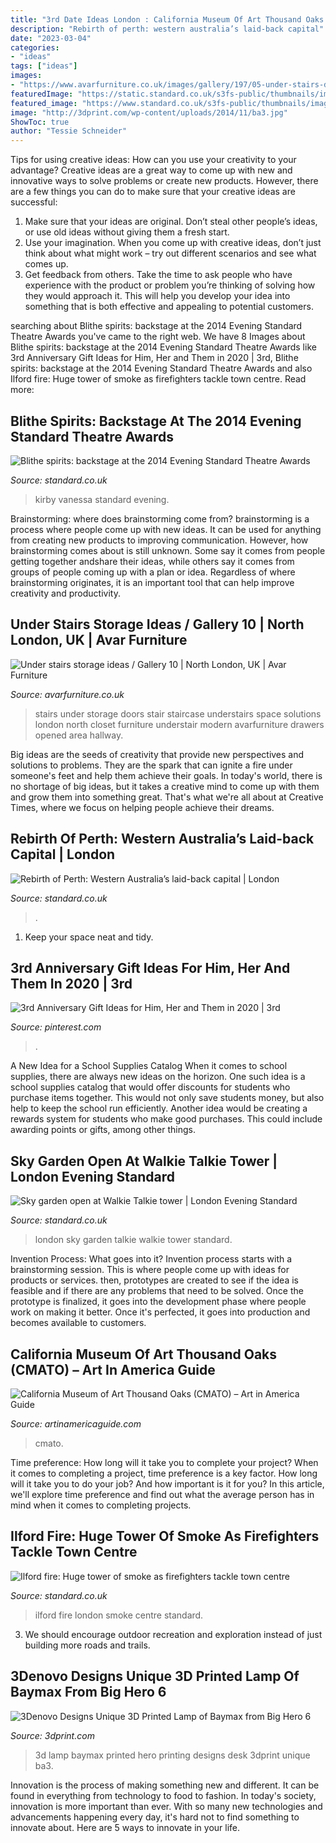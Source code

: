 ```yaml
---
title: "3rd Date Ideas London : California Museum Of Art Thousand Oaks (cmato) – Art In America Guide"
description: "Rebirth of perth: western australia’s laid-back capital"
date: "2023-03-04"
categories:
- "ideas"
tags: ["ideas"]
images:
- "https://www.avarfurniture.co.uk/images/gallery/197/05-under-stairs-doors-gallery-8.jpg"
featuredImage: "https://static.standard.co.uk/s3fs-public/thumbnails/image/2015/01/07/13/sky3.jpg"
featured_image: "https://www.standard.co.uk/s3fs-public/thumbnails/image/2016/11/29/08/ilfordfire2911a-0.jpg"
image: "http://3dprint.com/wp-content/uploads/2014/11/ba3.jpg"
ShowToc: true
author: "Tessie Schneider"
---
```



Tips for using creative ideas: How can you use your creativity to your advantage?
Creative ideas are a great way to come up with new and innovative ways to solve problems or create new products. However, there are a few things you can do to make sure that your creative ideas are successful:
1) Make sure that your ideas are original. Don’t steal other people’s ideas, or use old ideas without giving them a fresh start.
2) Use your imagination. When you come up with creative ideas, don’t just think about what might work – try out different scenarios and see what comes up.
3) Get feedback from others. Take the time to ask people who have experience with the product or problem you’re thinking of solving how they would approach it. This will help you develop your idea into something that is both effective and appealing to potential customers.

	

		
searching about Blithe spirits: backstage at the 2014 Evening Standard Theatre Awards you've came to the right web. We have 8 Images about Blithe spirits: backstage at the 2014 Evening Standard Theatre Awards like 3rd Anniversary Gift Ideas for Him, Her and Them in 2020 | 3rd, Blithe spirits: backstage at the 2014 Evening Standard Theatre Awards and also Ilford fire: Huge tower of smoke as firefighters tackle town centre. Read more:
		
    
## Blithe Spirits: Backstage At The 2014 Evening Standard Theatre Awards

<img loading=lazy src="https://www.standard.co.uk/s3fs-public/thumbnails/image/2014/12/18/18/VANESSA-KIRBY.jpg" onerror="this.onerror=null;this.src='https://tse1.mm.bing.net/th?id=OIP.OUxUGxDqA1heg_DnzimZ6AHaE8&amp;pid=15.1';" alt="Blithe spirits: backstage at the 2014 Evening Standard Theatre Awards">

_Source: standard.co.uk_

>kirby vanessa standard evening. 

	

Brainstorming: where does brainstorming come from?
brainstorming is a process where people come up with new ideas. It can be used for anything from creating new products to improving communication. However, how brainstorming comes about is still unknown. Some say it comes from people getting together andshare their ideas, while others say it comes from groups of people coming up with a plan or idea. Regardless of where brainstorming originates, it is an important tool that can help improve creativity and productivity.

    
## Under Stairs Storage Ideas / Gallery 10 | North London, UK | Avar Furniture

<img loading=lazy src="https://www.avarfurniture.co.uk/images/gallery/197/05-under-stairs-doors-gallery-8.jpg" onerror="this.onerror=null;this.src='https://tse1.mm.bing.net/th?id=OIP.mEI3147vwcv97jWfzp5cmwHaLE&amp;pid=15.1';" alt="Under stairs storage ideas / Gallery 10 | North London, UK | Avar Furniture">

_Source: avarfurniture.co.uk_

>stairs under storage doors stair staircase understairs space solutions london north closet furniture understair modern avarfurniture drawers opened area hallway. 

	

Big ideas are the seeds of creativity that provide new perspectives and solutions to problems. They are the spark that can ignite a fire under someone's feet and help them achieve their goals. In today's world, there is no shortage of big ideas, but it takes a creative mind to come up with them and grow them into something great. That's what we're all about at Creative Times, where we focus on helping people achieve their dreams.

    
## Rebirth Of Perth: Western Australia’s Laid-back Capital | London

<img loading=lazy src="https://www.standard.co.uk/s3fs-public/thumbnails/image/2013/09/18/09/107travelmain1809.jpg" onerror="this.onerror=null;this.src='https://tse4.mm.bing.net/th?id=OIP.FYk8pej31oES6vyrbDro2wHaE8&amp;pid=15.1';" alt="Rebirth of Perth: Western Australia’s laid-back capital | London">

_Source: standard.co.uk_

>. 

	

1. Keep your space neat and tidy.

    
## 3rd Anniversary Gift Ideas For Him, Her And Them In 2020 | 3rd

<img loading=lazy src="https://i.pinimg.com/736x/28/53/94/285394280b9e5b09e9ee51f396b1f5b4.jpg" onerror="this.onerror=null;this.src='https://tse4.mm.bing.net/th?id=OIP.QrSvk7B5wBzYhEOLuioPeAHaFi&amp;pid=15.1';" alt="3rd Anniversary Gift Ideas for Him, Her and Them in 2020 | 3rd">

_Source: pinterest.com_

>. 

	

A New Idea for a School Supplies Catalog
When it comes to school supplies, there are always new ideas on the horizon. One such idea is a school supplies catalog that would offer discounts for students who purchase items together. This would not only save students money, but also help to keep the school run efficiently. Another idea would be creating a rewards system for students who make good purchases. This could include awarding points or gifts, among other things.

    
## Sky Garden Open At Walkie Talkie Tower | London Evening Standard

<img loading=lazy src="https://static.standard.co.uk/s3fs-public/thumbnails/image/2015/01/07/13/sky3.jpg" onerror="this.onerror=null;this.src='https://tse2.mm.bing.net/th?id=OIP.xn80iZo1aKklvk2ecc_oHgHaE8&amp;pid=15.1';" alt="Sky garden open at Walkie Talkie tower | London Evening Standard">

_Source: standard.co.uk_

>london sky garden talkie walkie tower standard. 

	

Invention Process: What goes into it?
Invention process starts with a brainstorming session. This is where people come up with ideas for products or services. then, prototypes are created to see if the idea is feasible and if there are any problems that need to be solved. Once the prototype is finalized, it goes into the development phase where people work on making it better. Once it's perfected, it goes into production and becomes available to customers.

    
## California Museum Of Art Thousand Oaks (CMATO) – Art In America Guide

<img loading=lazy src="https://artinamericaguide.com/wp-content/uploads/job-manager-uploads/main_image/2018/12/IMG_6227-1-1594x800.jpeg" onerror="this.onerror=null;this.src='https://tse3.mm.bing.net/th?id=OIP.sr-P28o7k0y9pUfzjfsmYAHaDt&amp;pid=15.1';" alt="California Museum of Art Thousand Oaks (CMATO) – Art in America Guide">

_Source: artinamericaguide.com_

>cmato. 

	

Time preference: How long will it take you to complete your project?
When it comes to completing a project, time preference is a key factor. How long will it take you to do your job? And how important is it for you? In this article, we'll explore time preference and find out what the average person has in mind when it comes to completing projects.

    
## Ilford Fire: Huge Tower Of Smoke As Firefighters Tackle Town Centre

<img loading=lazy src="https://www.standard.co.uk/s3fs-public/thumbnails/image/2016/11/29/08/ilfordfire2911a-0.jpg" onerror="this.onerror=null;this.src='https://tse1.mm.bing.net/th?id=OIP.DrUv_B-_3x2An5DQ_2UwZwHaE8&amp;pid=15.1';" alt="Ilford fire: Huge tower of smoke as firefighters tackle town centre">

_Source: standard.co.uk_

>ilford fire london smoke centre standard. 

	

3. We should encourage outdoor recreation and exploration instead of just building more roads and trails.

    
## 3Denovo Designs Unique 3D Printed Lamp Of Baymax From Big Hero 6

<img loading=lazy src="http://3dprint.com/wp-content/uploads/2014/11/ba3.jpg" onerror="this.onerror=null;this.src='https://tse3.mm.bing.net/th?id=OIP.pa4c51yRG3-GhJ4i0KP7ewHaEI&amp;pid=15.1';" alt="3Denovo Designs Unique 3D Printed Lamp of Baymax from Big Hero 6">

_Source: 3dprint.com_

>3d lamp baymax printed hero printing designs desk 3dprint unique ba3. 

	

Innovation is the process of making something new and different. It can be found in everything from technology to food to fashion. In today's society, innovation is more important than ever. With so many new technologies and advancements happening every day, it's hard not to find something to innovate about. Here are 5 ways to innovate in your life.

